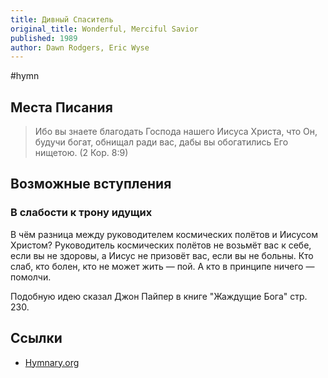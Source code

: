 ```yaml
---
title: Дивный Спаситель
original_title: Wonderful, Merciful Savior
published: 1989
author: Dawn Rodgers, Eric Wyse
---
```


#hymn

## Места Писания

> Ибо вы знаете благодать Господа нашего Иисуса Христа, что Он, будучи богат, обнищал ради вас, дабы вы обогатились Его нищетою.
> (2 Кор. 8:9)

## Возможные вступления

### В слабости к трону идущих

В чём разница между руководителем космических полётов и Иисусом Христом? Руководитель космических полётов не возьмёт вас к себе, если вы не здоровы, а Иисус не призовёт вас, если вы не больны. Кто слаб, кто болен, кто не может жить — пой. А кто в принципе ничего — помолчи.

Подобную идею сказал Джон Пайпер в книге "Жаждущие Бога" стр. 230.

## Ссылки

- [Hymnary.org](https://hymnary.org/text/wonderful_merciful_savior)
